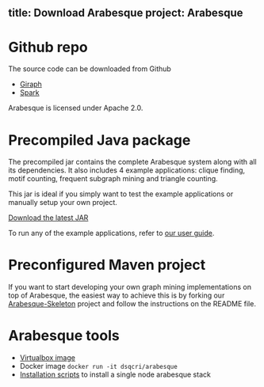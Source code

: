 title: Download Arabesque
project: Arabesque
---

# Github repo

The source code can be downloaded from Github
* [Giraph](https://github.com/qcri/Arabesque/tree/master)
* [Spark](https://github.com/qcri/Arabesque/tree/spark-2.0)

Arabesque is licensed under Apache 2.0.

# Precompiled Java package

The precompiled jar contains the complete Arabesque system along with all its dependencies. It also includes 4 example applications:
clique finding, motif counting, frequent subgraph mining and triangle counting.

This jar is ideal if you simply want to test the example applications or manually setup
your own project.

[Download the latest JAR](http://maven.alexjf.net/io/arabesque/arabesque/1.0-BETA/arabesque-1.0-BETA-jar-with-dependencies.jar)

To run any of the example applications, refer to [our user guide](user_guide.html#how-to-run-an-arabesque-job).

# Preconfigured Maven project

If you want to start developing your own graph mining implementations on top of Arabesque, the easiest way to achieve this is by forking our [Arabesque-Skeleton](https://github.com/Qatar-Computing-Research-Institute/Arabesque-Skeleton) project and follow the instructions on the README file.

# Arabesque tools

* [Virtualbox image](https://qbox.qcri.org/s/YoiOdpf9rw2BGzq)
* Docker image `docker run -it dsqcri/arabesque`
* [Installation scripts](https://qbox.qcri.org/s/KtATb9N7ArQ83aw) to install a single node arabesque stack
